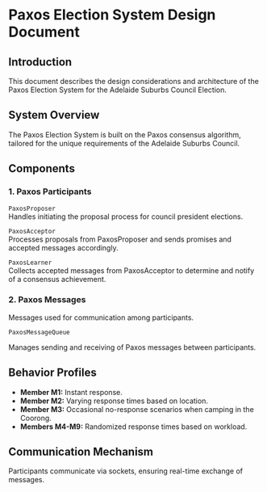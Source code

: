 # Paxos Election System Design Document

## Introduction
This document describes the design considerations and architecture of the Paxos Election System for the Adelaide Suburbs Council Election.

## System Overview
The Paxos Election System is built on the Paxos consensus algorithm, tailored for the unique requirements of the Adelaide Suburbs Council.

## Components
### 1. Paxos Participants
`PaxosProposer`<br>
Handles initiating the proposal process for council president elections.

`PaxosAcceptor`<br>
Processes proposals from PaxosProposer and sends promises and accepted messages accordingly.

`PaxosLearner`<br>
Collects accepted messages from PaxosAcceptor to determine and notify of a consensus achievement.

### 2. Paxos Messages
Messages used for communication among participants.

`PaxosMessageQueue`

Manages sending and receiving of Paxos messages between participants.

## Behavior Profiles
- **Member M1:** Instant response.
- **Member M2:** Varying response times based on location.
- **Member M3:** Occasional no-response scenarios when camping in the Coorong.
- **Members M4-M9:** Randomized response times based on workload.

## Communication Mechanism
Participants communicate via sockets, ensuring real-time exchange of messages.